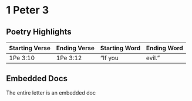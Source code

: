 # 1 Peter 3

## Poetry Highlights

| Starting Verse | Ending Verse | Starting Word | Ending Word |
| :--- | :--- | :--- | :--- |
| 1Pe 3:10 | 1Pe 3:12 | “If you | evil.” |

## Embedded Docs

The entire letter is an embedded doc

